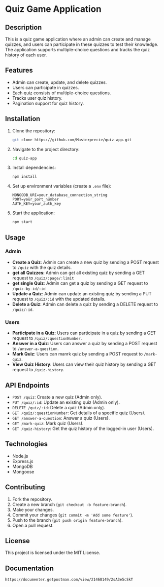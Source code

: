 # Quiz Game Application

## Description

This is a quiz game application where an admin can create and manage quizzes, and users can participate in these quizzes to test their knowledge. The application supports multiple-choice questions and tracks the quiz history of each user.

## Features

- Admin can create, update, and delete quizzes.
- Users can participate in quizzes.
- Each quiz consists of multiple-choice questions.
- Tracks user quiz history.
- Pagination support for quiz history.

## Installation

1. Clone the repository:
   ```sh
   git clone https://github.com/Masterprecie/quiz-app.git
   ```
2. Navigate to the project directory:
   ```sh
   cd quiz-app
   ```
3. Install dependencies:
   ```sh
   npm install
   ```
4. Set up environment variables (create a `.env` file):
   ```env
   MONGODB_URI=your_database_connection_string
   PORT=your_port_number
   AUTH_KEY=your_auth_key
   ```
5. Start the application:
   ```sh
   npm start
   ```

## Usage

### Admin

- **Create a Quiz**: Admin can create a new quiz by sending a POST request to `/quiz` with the quiz details.
- **get all Quizzes**: Admin can get all existing quiz by sending a GET request to `/quiz/:page/:limit`
- **get single Quiz**: Admin can get a quiz by sending a GET request to `/quiz-by-id/:id`
- **Update a Quiz**: Admin can update an existing quiz by sending a PUT request to `/quiz/:id` with the updated details.
- **Delete a Quiz**: Admin can delete a quiz by sending a DELETE request to `/quiz/:id`.

### Users

- **Participate in a Quiz**: Users can participate in a quiz by sending a GET request to `/quiz/:questionNumber`.
- **Answer in a Quiz**: Users can answer a quiz by sending a POST request to `/answer-a-question`.
- **Mark Quiz**: Users can manrk quiz by sending a POST request to `/mark-quiz`.
- **View Quiz History**: Users can view their quiz history by sending a GET request to `/quiz-history`.

## API Endpoints

- `POST /quiz`: Create a new quiz (Admin only).
- `PUT /quiz/:id`: Update an existing quiz (Admin only).
- `DELETE /quiz/:id`: Delete a quiz (Admin only).
- `GET /quiz/:questionNumber`: Get details of a specific quiz (Users).
- `GET /answer-a-question`: Answer a quiz (Users).
- `GET /mark-quiz`: Mark quiz (Users).
- `GET /quiz-history`: Get the quiz history of the logged-in user (Users).

## Technologies

- Node.js
- Express.js
- MongoDB
- Mongoose

## Contributing

1. Fork the repository.
2. Create a new branch (`git checkout -b feature-branch`).
3. Make your changes.
4. Commit your changes (`git commit -m 'Add some feature'`).
5. Push to the branch (`git push origin feature-branch`).
6. Open a pull request.

## License

This project is licensed under the MIT License.

## Documentation

`https://documenter.getpostman.com/view/21468149/2sA3e5cSkT`
